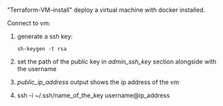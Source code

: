 "Terraform-VM-install" deploy a virtual machine with docker installed.

Connect to vm:
1. generate a ssh key:

    `sh-keygen -t rsa`
2. set the path of the public key in *admin_ssh_key* section alongside with the username
3. *public_ip_address* output shows the ip address of the vm
4. ssh -i ~/.ssh/name_of_the_key username@ip_address